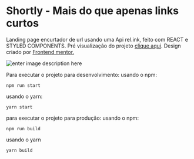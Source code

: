 # Shortly - Mais do que apenas links curtos

Landing page encurtador de url usando uma Api rel.ink, feito com REACT e STYLED COMPONENTS.
Pré visualização do projeto [clique aqui](https://shortly-react.netlify.app/).
Design criado por [Frontend mentor.](https://www.frontendmentor.io)
<br>

![enter image description here](https://lh3.googleusercontent.com/KrcatqmeuSbGFiaaC4cfzhUliuGNqO18qGn3WuNQy-wcecPxWIN05BEVMEhnY7dghJ-mffAZpARldI9ur5y5pzi_VJZX0DKeCLV60ssQXqo2Lg3nxkolXUKfw3ZzTrR9rMNoK6gJJv-RnZM3YueYq-aRT_2O13Z9wef2igTn283IDChM5reQ-QSrllXh8ght1unoWnHXlV2dsWSjPabPdhj1tQUbZNvJnnWs3u-K3XmrIAyZOsv1KDe-jWr99G_iU5b6I34qGH9whgaiXaEEruiumhvobcjvJ0BqfZVeb-_CfswstAcBKVP4HhI72WzMkwdqK6Z0_GL_GuK53RUrHN-RghKO1zUbsG1gx9LP2aCfWkjPR2kazabM2gmJjAVplUVeVxMTNnmMoCZaxG6qAjNjyMN7hUL2G9L9-hB5Sje4bq8aKm0azS83uBt3KHFT9UcqAyYgaE-lTpXXA5dxGn7z5xkt7QBebSApsx6vnMdxBU3JV5chMlO9G5cKow_OYGTfjuuonc9lbT5DVo8JitC4Ym1TF6wZxjYoMiq2iJ49YdbTmJ9aOV4f2UMg-0SkyitgRsPvdPNayTOwqWrr-_Ub6ZLxWljV2tDxUkpc3ReNp4oz4XBGJNH3gaK9gTFhE4fiG5dmJoWk4bi_V7g9BGLX3G4XGxdb2t3Ok3GdPC90K89EcD3BALoPqMQ9=w700-h460-no?authuser=0)
<br>

Para executar o projeto para desenvolvimento:
usando o npm:

    npm run start
usando o yarn:

    yarn start
para executar o projeto para produção:
usando o npm:

    npm run build
usando o yarn

    yarn build

